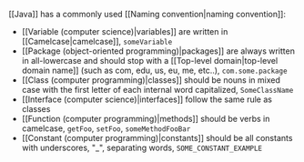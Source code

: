 [[Java]] has a commonly used [[Naming convention|naming convention]]:

- [[Variable (computer science)|variables]] are written in [[Camelcase|camelcase]], `someVariable`
- [[Package (object-oriented programming)|packages]] are always written in all-lowercase and should stop with a [[Top-level domain|top-level domain name]] (such as com, edu, us, eu, me, etc..), `com.some.package`
- [[Class (computer programming)|classes]] should be nouns in mixed case with the first letter of each internal word capitalized, `SomeClassName`
- [[Interface (computer science)|interfaces]] follow the same rule as classes
- [[Function (computer programming)|methods]] should be verbs in camelcase, `getFoo`, `setFoo`, `someMethodFooBar`
- [[Constant (computer programming)|constants]] should be all constants with underscores, "\_", separating words, `SOME_CONSTANT_EXAMPLE`